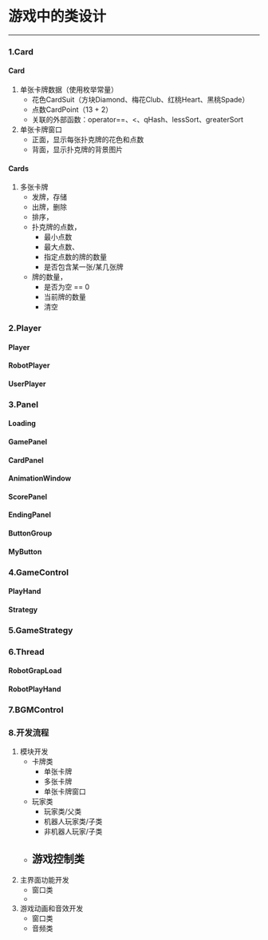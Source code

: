 # 游戏中的类设计

---

### 1.Card

#### Card

1. 单张卡牌数据（使用枚举常量）
    - 花色CardSuit（方块Diamond、梅花Club、红桃Heart、黑桃Spade）
    - 点数CardPoint（13 + 2）
    - 关联的外部函数：operator==、<、qHash、lessSort、greaterSort
2. 单张卡牌窗口
    - 正面，显示每张扑克牌的花色和点数
    - 背面，显示扑克牌的背景图片

#### Cards

1. 多张卡牌
    - 发牌，存储
    - 出牌，删除
    - 排序，
    - 扑克牌的点数，
        - 最小点数
        - 最大点数、
        - 指定点数的牌的数量
        - 是否包含某一张/某几张牌
    - 牌的数量，
        - 是否为空 == 0
        - 当前牌的数量
        - 清空

### 2.Player

#### Player











#### RobotPlayer





#### UserPlayer







### 3.Panel

#### Loading









#### GamePanel







#### CardPanel







#### AnimationWindow







#### ScorePanel





#### EndingPanel





#### ButtonGroup







#### MyButton











### 4.GameControl

#### PlayHand







#### Strategy







### 5.GameStrategy







### 6.Thread

#### RobotGrapLoad





#### RobotPlayHand





### 7.BGMControl





### 8.开发流程

1. 模块开发
    - 卡牌类
        - 单张卡牌
        - 多张卡牌
        - 单张卡牌窗口
    - 玩家类
        - 玩家类/父类
        - 机器人玩家类/子类
        - 非机器人玩家/子类
    - 游戏控制类
        - 
2. 主界面功能开发
    - 窗口类
    - 
3. 游戏动画和音效开发
    - 窗口类
    - 音频类























